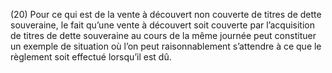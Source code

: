 (20) Pour ce qui est de la vente à découvert non couverte de titres de dette souveraine, le fait qu’une vente à découvert soit couverte par l’acquisition de titres de dette souveraine au cours de la même journée peut constituer un exemple de situation où l’on peut raisonnablement s’attendre à ce que le règlement soit effectué lorsqu’il est dû.